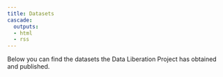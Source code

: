 ```yaml
---
title: Datasets
cascade:
  outputs:
  - html
  - rss
---
```


Below you can find the datasets the Data Liberation Project has obtained and published.
